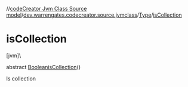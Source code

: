 //[codeCreator Jvm Class Source model](../../../index.md)/[dev.warrengates.codecreator.source.jvmclass](../index.md)/[Type](index.md)/[isCollection](is-collection.md)

# isCollection

[jvm]\

abstract [Boolean](https://docs.oracle.com/javase/8/docs/api/java/lang/Boolean.html)[isCollection](is-collection.md)()

Is collection
